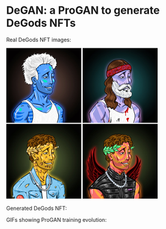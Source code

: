 # DeGAN: a ProGAN to generate DeGods NFTs

Real DeGods NFT images:
<p float="left">
  <img src="https://raw.githubusercontent.com/louisreberga/degan/main/images/DeGods_0.jpg" width="200" />
  <img src="https://raw.githubusercontent.com/louisreberga/degan/main/images/DeGods_1.jpg" width="200" />
  <img src="https://raw.githubusercontent.com/louisreberga/degan/main/images/DeGods_2.jpg" width="200" />
  <img src="https://raw.githubusercontent.com/louisreberga/degan/main/images/DeGods_3.jpg" width="200" />
</p>

Generated DeGods NFT:

GIFs showing ProGAN training evolution:
